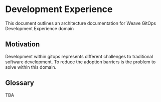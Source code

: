 # Development Experience 
This document outlines an architecture documentation for Weave GitOps Development Experience domain

## Motivation

Development within gitops represents different challenges to traditional software development.
To reduce the adoption barriers is the problem to solve within this domain.

## Glossary

TBA 
